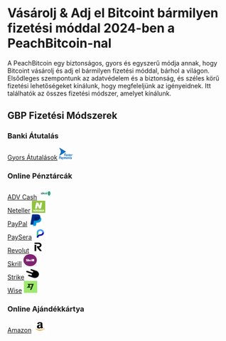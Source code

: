 <body class="payment-methods-page">

# Vásárolj & Adj el Bitcoint bármilyen fizetési móddal 2024-ben a PeachBitcoin-nal

A PeachBitcoin egy biztonságos, gyors és egyszerű módja annak, hogy Bitcoint vásárolj és adj el bármilyen fizetési móddal, bárhol a világon. Elsődleges szempontunk az adatvédelem és a biztonság, és széles körű fizetési lehetőségeket kínálunk, hogy megfeleljünk az igényeidnek. Itt találhatók az összes fizetési módszer, amelyet kínálunk.

## GBP Fizetési Módszerek

### Banki Átutalás

<div class="payment-grid">
    <div class="payment-grid-item">
        <a href="/buy-bitcoin-with-fasterpayment">Gyors Átutalások</a> 
        <img src="/img/faq/logoimg/fasterpayment.png" width="30px" height="27px" alt="Bitcoint vásárolj Gyors Átutalásokkal, Bitcoint adj el Gyors Átutalásokkal">
    </div>
</div>

### Online Pénztárcák

<div class="payment-grid">
    <div class="payment-grid-item">
        <a href="/buy-bitcoin-with-advcash">ADV Cash</a> 
        <img src="/img/faq/logoimg/advcash.png" width="30px" height="27px" alt="Bitcoint vásárolj ADV Cash-al, Bitcoint adj el ADV Cash-al">
    </div>
    <div class="payment-grid-item">
        <a href="/buy-bitcoin-with-neteller">Neteller</a> 
        <img src="/img/faq/logoimg/neteller.png" width="30px" height="27px" alt="Bitcoint vásárolj Netellerral, Bitcoint adj el Netellerral">
    </div>
    <div class="payment-grid-item">
        <a href="/buy-bitcoin-with-paypal">PayPal</a> 
        <img src="/img/faq/logoimg/paypal.png" width="30px" height="27px" alt="Bitcoint vásárolj PayPallal, Bitcoint adj el PayPallal">
    </div>
    <div class="payment-grid-item">
        <a href="/buy-bitcoin-with-paysera">PaySera</a> 
        <img src="/img/faq/logoimg/paysera.png" width="30px" height="27px" alt="Bitcoint vásárolj PaySerával, Bitcoint adj el PaySerával">
    </div>
    <div class="payment-grid-item">
        <a href="/buy-bitcoin-with-revolut">Revolut</a> 
        <img src="/img/faq/logoimg/revolut.png" width="30px" height="27px" alt="Bitcoint vásárolj Revoluttal, Bitcoint adj el Revoluttal">
    </div>
    <div class="payment-grid-item">
        <a href="/buy-bitcoin-with-skrill">Skrill</a> 
        <img src="/img/faq/logoimg/skrill.png" width="30px" height="27px" alt="Bitcoint vásárolj Skrillel, Bitcoint adj el Skrillel">
    </div>
    <div class="payment-grid-item">
        <a href="/buy-bitcoin-with-strike">Strike</a> 
        <img src="/img/faq/logoimg/strike.png" width="30px" height="27px" alt="Bitcoint vásárolj Strike-al, Bitcoint adj el Strike-al">
    </div>
    <div class="payment-grid-item">
        <a href="/buy-bitcoin-with-wise">Wise</a> 
        <img src="/img/faq/logoimg/wise.png" width="30px" height="27px" alt="Bitcoint vásárolj Wise-al, Bitcoint adj el Wise-al">
    </div>
</div>

### Online Ajándékkártya

<div class="payment-grid">
    <div class="payment-grid-item">
        <a href="/buy-btc-with-amazon">Amazon</a> 
        <img src="/img/faq/logoimg/amazon.png" width="30px" height="27px" alt="Bitcoint vásárolj Amazonnal, Bitcoint adj el Amazonnal">
    </div>
</div>

</body>

